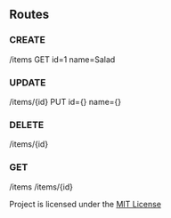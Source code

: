 ## Routes

### CREATE 
/items GET id=1 name=Salad

### UPDATE
/items/{id} PUT id={} name={}

### DELETE 
/items/{id} 

### GET 
/items 
/items/{id}

Project is licensed under the [MIT License](LICENSE)
